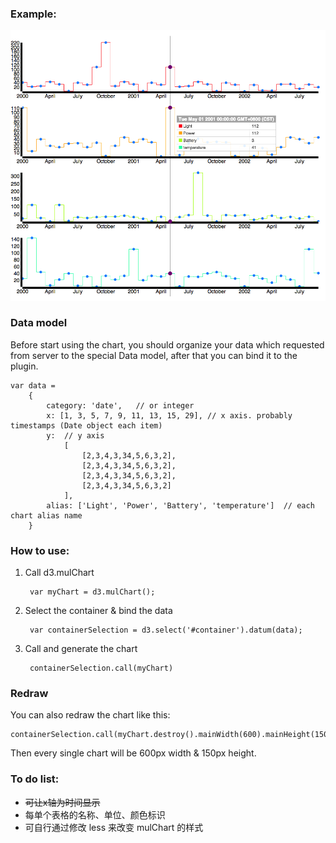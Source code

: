 ### Example:

![example](mulChart_example.png)

### Data model

Before start using the chart, you should organize your data which requested from server to the special Data model, after that you can bind it to the plugin.
	
	var data =
    	{
        	category: 'date',   // or integer
        	x: [1, 3, 5, 7, 9, 11, 13, 15, 29], // x axis. probably timestamps (Date object each item)
        	y: 	// y axis
            	[
                	[2,3,4,3,34,5,6,3,2],
                	[2,3,4,3,34,5,6,3,2],
	                [2,3,4,3,34,5,6,3,2],
    	            [2,3,4,3,34,5,6,3,2]
        	    ],
	        alias: ['Light', 'Power', 'Battery', 'temperature']  // each chart alias name
    	}

### How to use:

1. Call d3.mulChart

		var myChart = d3.mulChart();
		
2. Select the container & bind the data

		var containerSelection = d3.select('#container').datum(data);
		
3. Call and generate the chart

		containerSelection.call(myChart)
		
		
### Redraw

You can also redraw the chart like this:

	containerSelection.call(myChart.destroy().mainWidth(600).mainHeight(150));
		
Then every single chart will be 600px width & 150px height.		

### To do list:

*	<del>可让x轴为时间显示</del>
*	每单个表格的名称、单位、颜色标识
*	可自行通过修改 less 来改变 mulChart 的样式